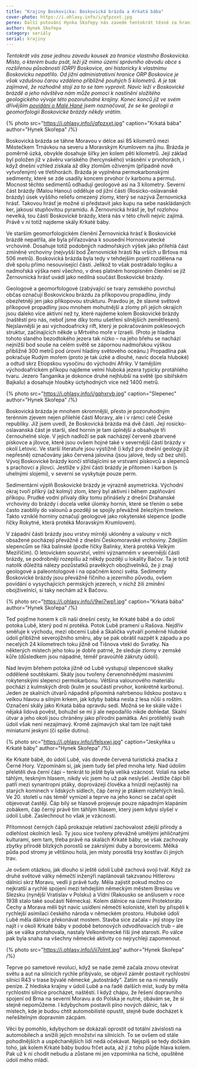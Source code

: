 ```yaml
---
title: "Krajiny Boskovicka: Boskovická brázda a Krkatá bába"
cover-photo: https://i.ohlasy.info/i/qfpzxxt.jpg
perex: Další putování Hynka Skořepy nás zavede tentokrát těsně za hranice Boskovicka. Návštěva Krkaté báby je ovšem příležitostí dozvědět se něco víc o celé Boskovické brázdě.
author: Hynek Skořepa
category: seriály
serial: krajiny
---
```


*Tentokrát vás zase jednou zavedu kousek za hranice vlastního Boskovicka. Místo, o kterém budu psát, leží již mimo území správního obvodu obce s rozšířenou působností (ORP) Boskovice, ani historicky k vlastnímu Boskovicku nepatřilo. Od jižní administrativní hranice ORP Boskovice je však vzdušnou čarou vzdáleno přibližně pouhých 5 kilometrů. A je tak zajímavé, že rozhodně stojí za to se tam vypravit. Navíc leží v Boskovické brázdě a jeho návštěva nám může pomoci k nastínění složitého geologického vývoje této pozoruhodné krajiny. Konec konců již ve svém dřívějším [povídání o Malé Hané](http://www.ohlasy.info/clanky/2015/08/mala-hana.html) jsem naznačoval, že se ke geologii a geomorfologii Boskovické brázdy někdy vrátím.*

{% photo src="https://i.ohlasy.info/i/qfpzxxt.jpg" caption="Krkatá bába" author="Hynek Skořepa" /%}

Boskovická brázda se táhne Moravou v délce asi 85 kilometrů mezi Městečkem Trnávkou na severu a Moravským Krumlovem na jihu. Brázda je poměrně úzká, obvykle dosahuje šířky jen kolem pěti kilometrů. Její základ byl položen již v závěru variského (hercynského) vrásnění v prvohorách, i když dnešní vzhled získala až díky zlomům oživeným (případně nově vytvořeným) ve třetihorách. Brázda je vyplněna permokarbonskými sedimenty, které se zde usadily koncem prvohor (v karbonu a permu). Mocnost těchto sedimentů odhadují geologové asi na 3 kilometry. Severní část brázdy (Malou Hanou) odděluje od jižní části (Rosicko-oslavanské brázdy) úsek vyššího reliéfu omezený zlomy, který se nazývá Žernovnická hrásť. Takovou hrásť je možné si představit jako kupu na sebe naskládaných ker, jakousi stupňovitou pyramidu. A Žernovnická hrásť je, byť rozlohou nevelká, tou částí Boskovické brázdy, která nás v této chvíli nejvíc zajímá. Právě v ní totiž najdeme skály Krkaté báby.

Ve starším geomorfologickém členění Žernovnická hrásť k Boskovické brázdě nepatřila, ale byla přiřazována k sousední Hornosvratecké vrchovině. Dosahuje totiž podobných nadmořských výšek jako přilehlá část zmíněné vrchoviny (nejvyšší bod Žernovnické hrásti Na vrších u Brťova má 506 metrů). Boskovická brázda byla tedy v tehdejším pojetí rozdělena na dvě spolu přímo nesouvisející části. Jelikož to však postrádalo logiku a nadmořská výška není všechno, v dnes platném horopisném členění se již Žernovnická hrásť uvádí jako nedílná součást Boskovické brázdy.

Geologové a geomorfologové (zabývající se tvary zemského povrchu) občas označují Boskovickou brázdu za příkopovou propadlinu, jindy obezřetněji jen jako příkopovou strukturu. Pravdou je, že slavné světové příkopové propadliny jsou mnohem mohutnější a zlomy při jejich okrajích jsou daleko více aktivní než ty, které najdeme kolem Boskovické brázdy (naštěstí pro nás, neboť jsme díky tomu ušetřeni silnějších zemětřesení). Nejslavnější je asi východoafrický rift, který je pokračováním poklesových struktur, začínajících někde u Mrtvého moře v Izraeli. (Proto je hladina tohoto slaného bezodtokého jezera tak nízko – na jeho břehu se nachází nejnižší bod souše na celém světě se zápornou nadmořskou výškou přibližně 300 metrů pod úrovní hladiny světového oceánu.) Propadlina pak pokračuje Rudým mořem (proto je tak úzké a dlouhé, navíc docela hluboké) a odtud skrz Etiopskou vysočinu do východní Afriky. V tamějším východoafrickém příkopu najdeme velmi hluboká jezera typicky protáhlého tvaru. Jezero Tanganika je dokonce druhé nejhlubší na světě (po sibiřském Bajkalu) a dosahuje hloubky úctyhodných více než 1400 metrů.

{% photo src="https://i.ohlasy.info/i/gqhxrvb.jpg" caption="Slepenec" author="Hynek Skořepa" /%}

Boskovická brázda je mnohem skromnější, přesto je pozoruhodným terénním zjevem nejen přilehlé části Moravy, ale i v rámci celé České republiky. Již jsem uvedl, že Boskovická brázda má dvě části. Její rosicko-oslavanská část je starší, sled hornin je tam úplnější a obsahuje tři černouhelné sloje. V jejich nadloží se pak nacházejí červeně zbarvené pískovce a jílovce, které jsou ovšem hojné také v severnější části brázdy v okolí Letovic. Ve starší literatuře jsou výstižně (i když pro dnešní geology již nepřesně) označovány jako červená jalovina (jsou jalové, tedy už bez uhlí). Vývoj Boskovické brázdy končí střídajícími se vrstvami pískovců a slepenců s prachovci a jílovci. Jestliže v jižní části brázdy je přítomen i karbon (s uhelnými slojemi), v severní se vyskytuje pouze perm.

Sedimentární výplň Boskovické brázdy je výrazně asymetrická. Východní okraj tvoří příkrý (až kolmý) zlom, který byl aktivní i během zaplňování příkopu. Prudké vodní přívaly díky tomu přinášely z dnešní Drahanské vrchoviny do brázdy i docela velké úlomky hornin, které se třením o sebe často zaoblily do valounů a později se spojily převážně železitým tmelem. Takto vzniklé horniny označují geologové jako rokytenské slepence (podle říčky Rokytné, která protéká Moravským Krumlovem).

V západní části brázdy jsou vrstvy mírněji ukloněny a valouny v nich obsažené pocházejí převážně z dnešní Českomoravské vrchoviny. Zdejším slepencům se říká balinské (podle říčky Balinky, která protéká Velkým Meziříčím). O letovickém souvrství, velmi významném v severnější části brázdy, se podrobněji rozepíšu až někdy později u lokality Bačov. Ta je totiž natolik důležitá nálezy pozůstatků pravěkých obojživelníků, že ji znají geologové a paleontologové i na opačném konci světa. Sedimenty Boskovické brázdy jsou převážně říčního a jezerního původu, ovšem povídání o vysychajících permských jezerech, v nichž žili zmínění obojživelníci, si taky nechám až k Bačovu.

{% photo src="https://i.ohlasy.info/i/9wi7wp1.jpg" caption="Krkatá bába" author="Hynek Skořepa" /%}

Teď pojďme honem k cíli naší dnešní cesty, ke Krkaté bábě a do údolí potoka Lubě, který pod ní protéká. Potok Lubě pramení u Rašova. Nejdřív směřuje k východu, mezi obcemi Lubě a Skalička vytváří poměrně hluboké údolí přibližně severojižního směru, aby se pak obrátil nazpět k západu a po necelých 24 kilometrech toku jižně od Tišnova vtekl do Svratky. Na některých místech jeho toku je dobře patrné, že sleduje zlomy v zemské kůře (důsledkem jsou nápadné, téměř pravoúhlé zákruty údolí).

Nad levým břehem potoka jižně od Lubě vystupují slepencové skalky oddělené soutěskami. Skály jsou tvořeny červenohnědými masivními rokytenskými slepenci permokarbonu. Většina valounového materiálu pochází z kulmských drob (kulm je součástí prvohor, konkrétně karbonu). Jeden ze skalních útvarů nápadně připomíná nahrbenou lidskou postavu s velkou hlavou a silným krkem, jak kdyby babka nesla z lesa nůši s roštím. Označení skály jako Krkatá bába opravdu sedí. Možná se ke skále váže i nějaká lidová pověst, bohužel se mi ji ale nepodařilo nikde dohledat. Skalní útvar a jeho okolí jsou chráněny jako přírodní památka.  Ani protilehlý svah údolí však není nezajímavý. Kromě zajímavých skal tam lze najít také miniaturní jeskyni (či spíše dutinu).

{% photo src="https://i.ohlasy.info/i/felsxwj.jpg" caption="Jeskyňka u Krkaté báby" author="Hynek Skořepa" /%}

Ke Krkaté bábě, do údolí Lubě, vás dovede červená turistická značka z Černé Hory. Vzpomínám si, jak jsem tudy šel před mnoha lety. Nad údolím přeletěli dva černí čápi – tenkrát to ještě byla veliká vzácnost. Volali na sebe táhlým, teskným hlasem, nikdy víc jsem ho už pak neslyšel. Jestliže čápi bílí patří mezi synantropní ptáky, doprovázejí člověka a hnízdí nejčastěji na starých komínech v lidských sídlech, čáp černý je ptákem rozlehlých lesů. Ve 20. století u nás téměř vymizel a teprve na jeho konci se začal opět objevovat častěji. Čáp bílý se hlasově projevuje pouze nápadným klapáním zobákem, čáp černý právě tím táhlým hlasem, který jsem kdysi slyšel v údolí Lubě. Zaslechnout ho však je vzácností.

Přítomnost černých čápů prokazuje relativní zachovalost zdejší přírody a odlehlost okolních lesů. Ty jsou sice tvořeny převážně umělými jehličnatými kulturami, sem tam, třeba právě na skalách Krkaté báby, se však zachovaly zbytky přírodě blízkých porostů se zakrslými duby a borovicemi. Mělká půda pod stromy je většinou holá, jen místy porostlá trsy kostřav či jiných trav.

Je ovšem otázkou, jak dlouho si ještě údolí Lubě zachová svoji tvář. Když za druhé světové války němečtí inženýři naplánovali takzvanou Hitlerovu dálnici skrz Moravu, vedli ji právě tudy. Měla zajistit pokud možno co nejkratší a rychlé spojení mezi tehdejším německým městem Breslau ve Slezsku (nynější Vratislav v Polsku) a Vídní (Rakousko se anšlusem v roce 1938 stalo také součástí Německa). Kolem dálnice na území Protektorátu Čechy a Morava měli být navíc usídleni němečtí kolonisté, kteří by přispěli k rychlejší asimilaci českého národa v německém prostoru. Hluboké údolí Lubě měla dálnice překonávat mostem. Stavba sice začala – její stopy lze najít i v okolí Krkaté báby v podobě betonových odvodňovacích trub – ale jak se válka protahovala, nastaly Velkoněmecké říši jiné starosti. Po válce pak byla snaha na všechny německé aktivity co nejrychleji zapomenout.

{% photo src="https://i.ohlasy.info/i/ii7olmt.jpg" author="Hynek Skořepa" /%}

Teprve po sametové revoluci, když se naše země začala znovu otevírat světu a aut na silnicích rychle přibývalo, se objevil záměr postavit rychlostní silnici R43 v trase bývalé německé „autostrády“. Zatím se na ni nenašly peníze. Z hlediska krajiny v údolí Lubě a na řadě dalších míst, kudy by měla rychlostní silnice procházet, naštěstí. I když chápu, že řešení dopravního spojení od Brna na severní Moravu a do Polska je nutné, obávám se, že si stejně nepomůžeme. I kdybychom postavili plno nových dálnic, tak v místech, kde je budou chtít automobilisté opustit, stejně bude docházet k neřešitelným dopravním zácpám. 

Věci by pomohlo, kdybychom se dokázali oprostit od totální závislosti na automobilech a snížili jejich množství na silnicích. To se ovšem od stále pohodlnějších a uspěchanějších lidí nedá očekávat. Nejspíš se tedy dočkám toho, jak kolem Krkaté báby budou frčet auta, až jí z toho půjde hlava kolem. Pak už k ní chodit nebudu a zůstane mi jen vzpomínka na tiché, opuštěné údolí mého mládí.
